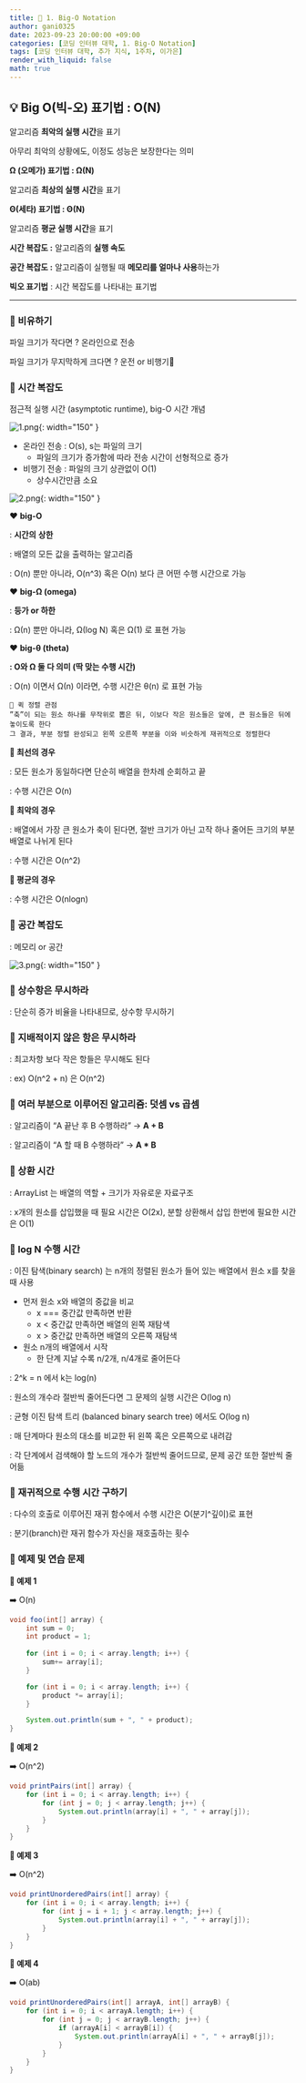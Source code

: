 ```yaml
---
title: 🐢 1. Big-O Notation
author: gani0325
date: 2023-09-23 20:00:00 +09:00
categories: [코딩 인터뷰 대학, 1. Big-O Notation]
tags: [코딩 인터뷰 대학, 추가 지식, 1주차, 이가은]
render_with_liquid: false
math: true
---
```



<h2>💡 Big O(빅-오) 표기법 : O(N) </h2>

알고리즘 **최악의 실행 시간**을 표기

아무리 최악의 상황에도, 이정도 성능은 보장한다는 의미

**Ω (오메가) 표기법 : Ω(N)**

알고리즘 **최상의 실행 시간**을 표기

**Θ(세타) 표기법 : Θ(N)**

알고리즘 **평균 실행 시간**을 표기

**시간 복잡도 :** 알고리즘의 **실행 속도**

**공간 복잡도 :** 알고리즘이 실행될 때 **메모리를 얼마나 사용**하는가

**빅오 표기법** : 시간 복잡도를 나타내는 표기법

----
<h3> 🫧 비유하기 </h3>


파일 크기가 작다면 ? 온라인으로 전송

파일 크기가 무지막하게 크다면 ? 운전 or 비행기🚀

<h3> 🫧 시간 복잡도 </h3>

점근적 실행 시간 (asymptotic runtime), big-O 시간 개념

![1.png](/assets/img/gani0325/1.png){: width="150" }

- 온라인 전송 : O(s), s는 파일의 크기
    - 파일의 크기가 증가함에 따라 전송 시간이 선형적으로 증가
- 비행기 전송 : 파일의 크기 상관없이 O(1)
    - 상수시간만큼 소요

![2.png](/assets/img/gani0325/2.png){: width="150" }

❤️ **big-O**

: **시간의** **상한**

: 배열의 모든 값을 출력하는 알고리즘

: O(n) 뿐만 아니라, O(n^3) 혹은 O(n) 보다 큰 어떤 수행 시간으로 가능

❤️ **big-Ω (omega)**

: **등가 or 하한**

: Ω(n) 뿐만 아니라, Ω(log N) 혹은 Ω(1) 로 표현 가능

❤️ **big-θ (theta)**

**: O와 Ω 둘 다 의미 (딱 맞는 수행 시간)**

: O(n) 이면서 Ω(n) 이라면, 수행 시간은 θ(n) 로 표현 가능

>>
	🔎 퀵 정렬 관점
	”축”이 되는 원소 하나를 무작위로 뽑은 뒤, 이보다 작은 원소들은 앞에, 큰 원소들은 뒤에 놓이도록 한다
	그 결과, 부분 정렬 완성되고 왼쪽 오른쪽 부분을 이와 비슷하게 재귀적으로 정렬한다
>>

**🧡 최선의 경우**

: 모든 원소가 동일하다면 단순히 배열을 한차례 순회하고 끝

: 수행 시간은 O(n)

**🧡 최악의 경우**

: 배열에서 가장 큰 원소가 축이 된다면, 절반 크기가 아닌 고작 하나 줄어든 크기의 부분 배열로 나뉘게 된다

: 수행 시간은 O(n^2)

**🧡 평균의 경우**

: 수행 시간은 O(nlogn)


<h3> 🫧 공간 복잡도 </h3>

: 메모리 or 공간

![3.png](/assets/img/gani0325/3.png){: width="150" }

<h3> 🫧 상수항은 무시하라 </h3>

: 단순히 증가 비율을 나타내므로, 상수항 무시하기


<h3> 🫧 지배적이지 않은 항은 무시하라 </h3>

: 최고차항 보다 작은 항들은 무시해도 된다

: ex) O(n^2 + n) 은 O(n^2)

<h3> 🫧 여러 부분으로 이루어진 알고리즘: 덧셈 vs 곱셈 </h3>

: 알고리즘이 “A 끝난 후 B 수행하라” → **A + B**

: 알고리즘이 “A 할 때 B 수행하라” → **A * B**

<h3> 🫧 상환 시간 </h3>

: ArrayList 는 배열의 역할 + 크기가 자유로운 자료구조

: x개의 원소를 삽입했을 때 필요 시간은 O(2x), 분할 상환해서 삽입 한번에 필요한 시간은 O(1) 

<h3> 🫧 log N 수행 시간 </h3>

: 이진 탐색(binary search) 는 n개의 정렬된 원소가 들어 있는 배열에서 원소 x를 찾을 때 사용

- 먼저 원소 x와 배열의 중값을 비교
    - x === 중간값 만족하면 반환
    - x < 중간값 만족하면 배열의 왼쪽 재탐색
    - x > 중간값 만족하면 배열의 오른쪽 재탐색
- 원소 n개의 배열에서 시작
    - 한 단계 지날 수록 n/2개, n/4개로 줄어든다

: 2^k = n 에서 k는 log(n)

: 원소의 개수라 절반씩 줄어든다면 그 문제의 실행 시간은 O(log n)

: 균형 이진 탐색 트리 (balanced binary search tree) 에서도 O(log n)

: 매 단계마다 원소의 대소를 비교한 뒤 왼쪽 혹은 오른쪽으로 내려감

: 각 단계에서 검색해야 할 노드의 개수가 절반씩 줄어드므로, 문제 공간 또한 절반씩 줄어듦


<h3> 🫧 재귀적으로 수행 시간 구하기 </h3>

: 다수의 호출로 이루어진 재귀 함수에서 수행 시간은 O(분기^깊이)로 표현

: 분기(branch)란 재귀 함수가 자신을 재호출하는 횟수

<h3> 🫧 예제 및 연습 문제 </h3>

**💛 예제 1**

➡️ O(n) 

```java
void foo(int[] array) {
	int sum = 0;
	int product = 1;
	
	for (int i = 0; i < array.length; i++) {
		sum+= array[i];
	}

	for (int i = 0; i < array.length; i++) {
		product *= array[i];
	}

	System.out.println(sum + ", " + product);
}
```

**💛 예제 2**

➡️ O(n^2) 

```java
void printPairs(int[] array) {
	for (int i = 0; i < array.length; i++) {
		for (int j = 0; j < array.length; j++) {
			System.out.println(array[i] + ", " + array[j]);
		}
	}
}
```

**💛 예제 3**

➡️ O(n^2) 

```java
void printUnorderedPairs(int[] array) {
	for (int i = 0; i < array.length; i++) {
		for (int j = i + 1; j < array.length; j++) {
			System.out.println(array[i] + ", " + array[j]);
		}
	}
}
```

**💛 예제 4**

➡️ O(ab) 

```java
void printUnorderedPairs(int[] arrayA, int[] arrayB) {
	for (int i = 0; i < arrayA.length; i++) {
		for (int j = 0; j < arrayB.length; j++) {
			if (arrayA[i] < arrayB[i]) {
				System.out.println(arrayA[i] + ", " + arrayB[j]);
			}
		}
	}
}
```